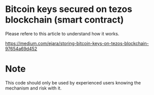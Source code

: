 # Bitcoin keys secured on tezos blockchain (smart contract)

Please refere to this article to understand how it works.

https://medium.com/ejara/storing-bitcoin-keys-on-tezos-blockchain-97654a69d452


# Note

This code should only be used by experienced users knowing the mechanism and risk with it.
